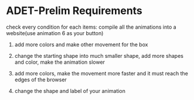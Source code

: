 # ADET-Prelim Requirements

check every condition for each items: compile all the animations into a website(use animation 6 as your button)

1. add more colors and make other movement for the box

2. change the starting shape into much smaller shape, add more shapes and color, make the animation slower

3. add more colors, make the movement more faster and it must reach the edges of the browser

4. change the shape and label of your animation
